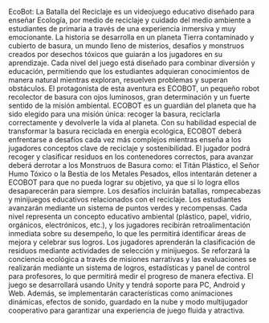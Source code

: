 EcoBot: La Batalla del Reciclaje es un videojuego educativo diseñado para enseñar Ecología, por medio de reciclaje y cuidado del medio ambiente
a estudiantes de primaria a través de una experiencia inmersiva y muy emocionante.
La historia se desarrolla en un planeta Tierra contaminado y cubierto de basura, un mundo lleno de misterios, desafíos y monstruos creados por desechos tóxicos que guiarán a los jugadores en su aprendizaje. Cada nivel del juego está diseñado para combinar diversión y educación, permitiendo que los estudiantes adquieran conocimientos de manera natural mientras exploran, resuelven problemas y superan obstáculos.
El protagonista de esta aventura es ECOBOT, un pequeño robot recolector de basura con
ojos luminosos, gran determinación y un fuerte sentido de la misión ambiental.
ECOBOT es un guardián del planeta que ha sido elegido para una misión
única: recoger la basura, reciclarla correctamente y devolverle la vida al planeta.
Con su habilidad especial de transformar la basura reciclada en energía ecológica,
ECOBOT deberá enfrentarse a desafíos cada vez más complejos mientras enseña a
los jugadores conceptos clave de reciclaje y sostenibilidad.
El jugador podrá recoger y clasificar residuos en los contenedores correctos,
para avanzar deberá derrotar a los Monstruos de Basura como: el Titán Plástico, el Señor Humo Tóxico o la Bestia de los Metales Pesados, ellos intentarán detener a ECOBOT para que no pueda lograr su objetivo, ya que si lo logra ellos desaparecerán para siempre.
Los desafíos incluirán batallas, rompecabezas y minijuegos educativos relacionados con el reciclaje.
Los estudiantes avanzarán mediante un sistema de puntos verdes y recompensas.
Cada nivel representa un concepto educativo ambiental (plástico, papel, vidrio, orgánicos, electrónicos, etc.), y los jugadores recibirán retroalimentación inmediata sobre su desempeño, lo que les permitirá identificar áreas de mejora y celebrar sus logros.
Los jugadores aprenderán la clasificación de residuos mediante actividades de selección y minijuegos. Se reforzará la conciencia ecológica a través de misiones narrativas
y las evaluaciones se realizarán mediante un sistema de logros, estadísticas y panel de control para profesores, lo que permitirá medir el progreso de manera efectiva.
El juego se desarrollará usando Unity y tendrá soporte para PC, Android y Web.
Además, se implementarán características como animaciones dinámicas, efectos de sonido, guardado en la nube y modo multijugador cooperativo
para garantizar una experiencia de juego fluida y atractiva.
